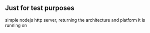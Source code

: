 ## Just for test purposes


simple nodejs http server, returning the architecture and platform it is running on